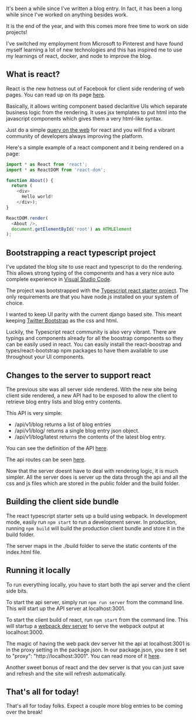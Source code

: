It's been a while since I've written a blog entry.  In fact, it has been a long while since I've worked on anything besides work.

It is the end of the year, and with this comes more free time to work on side projects!

I've switched my employment from Microsoft to Pinterest and have found myself learning a lot of new technologies and this has inspired me to use my learnings of react, docker, and node to improve the blog.

## What is react?

React is the new hotness out of Facebook for client side rendering of web pages.  You can read up on its page [here](https://reactjs.org/).

Basically, it allows writing component based declaritive UIs which separate business logic from the rendering.  It uses jsx templates to put html into the javascript components which gives them a very html-like syntax.

Just do a simple [query on the web](https://www.bing.com/search?q=reactjs) for react and you will find a vibrant community of developers always improving the platform.

Here's a simple example of a react component and it being rendered on a page:

```javascript
import * as React from 'react';
import * as ReactDOM from 'react-dom';

function About() {
  return (
    <div>
      Hello world!
    </div>);
}

ReactDOM.render(
  <About />,
  document.getElementById('root') as HTMLElement
);
```

## Bootstrapping a react typescript project

I've updated the blog site to use react and typescript to do the rendering.  This allows strong typing of the components and has a very nice auto complete experience in [Visual Studio Code](https://code.visualstudio.com/).

The project was bootstrapped with the [Typescript react starter project](https://github.com/Microsoft/TypeScript-React-Starter).  The only requirements are that you have node.js installed on your system of choice.

I wanted to keep UI parity with the current django based site.  This meant keeping [Twitter Bootstrap](http://getbootstrap.com/) as the css and html.

Luckily, the Typescript react community is also very vibrant.  There are typings and components already for all the boostrap components so they can be easily used in react.  You can easily install the react-boostrap and types/react-bootstrap npm packages to have them available to use throughout your UI components.

## Changes to the server to support react

The previous site was all server side rendered.  With the new site being client side rendered, a new API had to be exposed to allow the client to retrieve blog entry lists and blog entry contents.

This API is very simple:
- /api/v1/blog returns a list of blog entries
- /api/v1/blog/<slug> returns a single blog entry json object.
- /api/v1/blog/latest returns the contents of the latest blog entry.

You can see the definition of the API [here](https://github.com/eliakaris/blog/blob/master/server/controllers/api.js).

The api routes can be seen [here](https://github.com/eliakaris/blog/blob/master/server/routes.js).

Now that the server doesnt have to deal with rendering logic, it is much simpler.  All the server does is server up the data through the api and all the css and js files which are stored in the public folder and the build folder.

## Building the client side bundle

The react typescript starter sets up a build using webpack.  In development mode, easily run `npm start` to run a development server.  In production, running `npm build` will build the production client bundle and store it in the build folder.

The server maps in the ./build folder to serve the static contents of the index.html file.

## Running it locally

To run everything locally, you have to start both the api server and the client side bits.

To start the api server, simply run `npm run server` from the command line.  This will start up the API server at localhost:3001.

To start the client build of react, run `npm start` from the command line.  This will startup a [webpack dev server](https://webpack.github.io/docs/webpack-dev-server.html) to serve the webpack output at localhost:3000.

The magic of having the web pack dev server hit the api at localhost:3001 is in the proxy setting in the package.json.  In our package.json, you see it set to "proxy": "http://localhost:3001".  You can read more of it [here](https://webpack.github.io/docs/webpack-dev-server.html#proxy).

Another sweet bonus of react and the dev server is that you can just save and refresh and the site will refresh automatically.

## That's all for today!

That's all for today folks.  Expect a couple more blog entries to be coming over the break!

